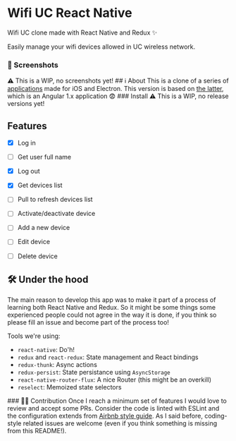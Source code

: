 # Wifi UC React Native
Wifi UC clone made with React Native and Redux ✨

Easily manage your wifi devices allowed in UC wireless network.

### 📱 Screenshots
⚠️ This is a WIP, no screenshots yet!
## ℹ️ About
This is a clone of a series of [applications](https://negebauer.github.io/projects/wifiuc) made for iOS and Electron.
This version is based on [the latter](https://github.com/wachunei/wifiuc-menubar/), which is an Angular 1.x application 😨
### Install
⚠️ This is a WIP, no release versions yet!
## Features
- [x] Log in
- [ ] Get user full name
- [x] Log out
- [x] Get devices list
- [ ] Pull to refresh devices list
- [ ] Activate/deactivate device
- [ ] Add a new device
- [ ] Edit device
- [ ] Delete device


## 🛠 Under the hood
The main reason to develop this app was to make it part of a process of learning both React Native and Redux. So it might be some things some experienced people could not agree in the way it is done, if you think so please fill an issue and become part of the process too!

Tools we're using:
* `react-native`: Do'h!
* `redux` and `react-redux`: State management and React bindings
* `redux-thunk`: Async actions 
* `redux-persist`: State persistance using `AsyncStorage`
* `react-native-router-flux`: A nice Router (this might be an overkill)
* `reselect`: Memoized state selectors

### ✊🏽 Contribution
Once I reach a minimum set of features I would love to review and accept some PRs.
Consider the code is linted with ESLint and the configuration extends from [Airbnb style guide](https://github.com/airbnb/javascript).
As I said before, coding-style related issues are welcome (even if you think something is missing from this README!).
